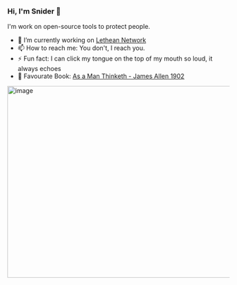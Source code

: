### Hi, I'm Snider 👋

I'm work on open-source tools to protect people.

- 🔭 I’m currently working on [Lethean Network](https://lt.hn)
- 📫 How to reach me: You don't, I reach you.
- ⚡ Fun fact: I can click my tongue on the top of my mouth so loud, it always echoes
- 📖 Favourate Book: [As a Man Thinketh - James Allen 1902](https://james-allen.in1woord.nl/?text=as-a-man-thinketh)

<img width="960" height="436" alt="image" src="https://github.com/user-attachments/assets/8ee767e1-aac2-41db-9793-091c2f0f4251" />
